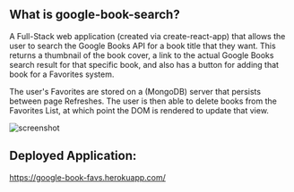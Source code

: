 ## What is google-book-search?

A Full-Stack web application (created via create-react-app) that allows the user to search the Google Books API for a book title that they want. This returns a thumbnail of the book cover, a link to the actual Google Books search result for that specific book, and also has a button for adding that book for a Favorites system.

The user's Favorites are stored on a (MongoDB) server that persists between page Refreshes. The user is then able to delete books from the Favorites List, at which point the DOM is rendered to update that view.

![screenshot](https://i.imgur.com/3WcGqcD.png)

## Deployed Application:

 https://google-book-favs.herokuapp.com/
